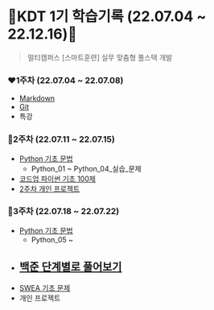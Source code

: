 # 🎀KDT 1기 학습기록 (22.07.04 ~ 22.12.16)🎀

> 멀티캠퍼스 [스마트훈련] 실무 맞춤형 풀스택 개발

### ❤**1주차** (22.07.04 ~ 22.07.08)
- [Markdown](https://github.com/jelly12paw/TIL/tree/main/Markdown)
- [Git](https://github.com/jelly12paw/TIL/tree/main/Git)
- 특강

### 🧡**2주차** (22.07.11 ~ 22.07.15)
- [Python 기초 문법](https://github.com/jelly12paw/TIL/tree/main/Python)
  - Python_01 ~ Python_04_실습_문제
- [코드업 파이썬 기초 100제](https://github.com/jelly12paw/Algorithm/tree/main/CodeUp)
- [2주차 개인 프로젝트](https://github.com/jelly12paw/01-PJT-01/tree/master/1%ED%9A%8C%EC%B0%A8/%EB%B0%95%ED%98%9C%EC%A7%84)

### 💛**3주차** (22.07.18 ~ 22.07.22)
- [Python 기초 문법](https://github.com/jelly12paw/TIL/tree/main/Python)
  - Python_05 ~
- [백준 단계별로 풀어보기](https://github.com/jelly12paw/Algorithm/tree/main/BAEKJOON)
  - 
- [SWEA 기초 문제](https://github.com/jelly12paw/Algorithm/tree/main/SWEA)
- 개인 프로젝트
